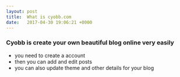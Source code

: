 ```yaml
---
layout: post
title:  What is cyobb.com
date:   2017-04-30 19:06:21 +0000
---
```



### Cyobb is create your own beautiful blog online very easily
* you need to create a account
* then you can add and edit posts 
* you can also update theme and other details for your blog